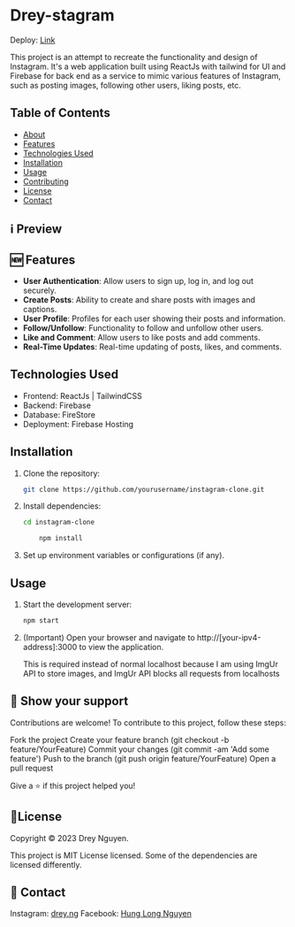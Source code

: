 # Drey-stagram

Deploy: [Link](https://instagram-clone-e91a2.web.app/)

This project is an attempt to recreate the functionality and design of Instagram. It's a web application built using ReactJs with tailwind for UI and Firebase for back end as a service to mimic various features of Instagram, such as posting images, following other users, liking posts, etc.

## Table of Contents

-   [About](#ℹ️-preview)
-   [Features](#🆕-features)
-   [Technologies Used](#technologies-used)
-   [Installation](#installation)
-   [Usage](#usage)
-   [Contributing](#🌟-show-your-support)
-   [License](#📝license)
-   [Contact](#👤-contact)

## ℹ️ Preview

## 🆕 Features

-   **User Authentication**: Allow users to sign up, log in, and log out securely.
-   **Create Posts**: Ability to create and share posts with images and captions.
-   **User Profile**: Profiles for each user showing their posts and information.
-   **Follow/Unfollow**: Functionality to follow and unfollow other users.
-   **Like and Comment**: Allow users to like posts and add comments.
-   **Real-Time Updates**: Real-time updating of posts, likes, and comments.

## Technologies Used

-   Frontend: ReactJs | TailwindCSS
-   Backend: Firebase
-   Database: FireStore
-   Deployment: Firebase Hosting

## Installation

1. Clone the repository:
    ```bash
    git clone https://github.com/yourusername/instagram-clone.git
    ```
2. Install dependencies:

    ```bash
    cd instagram-clone
    ```

    ```bash
        npm install
    ```

3. Set up environment variables or configurations (if any).

## Usage

1. Start the development server:
    ```bash
    npm start
    ```
2. (Important) Open your browser and navigate to http://[your-ipv4-address]:3000 to view the application.

    This is required instead of normal localhost because I am using ImgUr API to store images, and ImgUr API blocks all requests from localhosts

## 🌟 Show your support

Contributions are welcome! To contribute to this project, follow these steps:

Fork the project
Create your feature branch (git checkout -b feature/YourFeature)
Commit your changes (git commit -am 'Add some feature')
Push to the branch (git push origin feature/YourFeature)
Open a pull request

Give a ⭐️ if this project helped you!

## 📝License

Copyright © 2023 Drey Nguyen.

This project is MIT License licensed. Some of the dependencies are licensed differently.

## 👤 Contact

Instagram: [drey.ng](https://www.instagram.com/drey.ng/)
Facebook: [Hung Long Nguyen](https://www.facebook.com/hunglong.ng01/)
